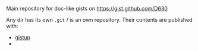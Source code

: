 Main repository for doc-like gists on https://gist.github.com/D630

Any dir has its own `.git` / is an own repository. Their contents are published with:
* [gistup](https://github.com/mbostock/gistup)
*
